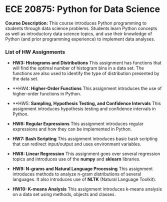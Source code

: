 # **ECE 20875: Python for Data Science**

**Course Description:**
This course introduces Python programming to students through data science problems. Students learn Python concepts as well as introductory data science topics, and use their knowledge of Python (and prior programming experience) to implement data analyses.

### **List of HW Assignments**

- **HW3: Histograms and Distributions**
This assignment has functions that will find the optimal number of histogram bins in a data set. The functions are also used to identify the type of distribution presented by the data set.

- **HW4: **Higher-Order Functions**
This assignment introduces the use of higher-order functions in Python.

- **HW5: **Sampling, Hypothesis Testing, and Confidence Intervals**
This assignment introduces hypothesis testing and confidence intervals in Python.

- **HW6: Regular Expressions**
This assignment introduces regular expressions and how they can be implemented in Python.

- **HW7: Bash Scripting**
This assignment introduces basic bash scripting that can redirect input/output and uses environment variables.

- **HW8: Linear Regression**
This assignment goes over several regression topics and introduces use of the **numpy** and **sklearn** libraries.

- **HW9: N-grams and Natural Language Processing**
This assignment introduces methods to analyze n-gram distributions of several languages. It also introduces use of **NLTK** (Natural Language Toolkit).

- **HW10: K-means Analysis**
This assignment introduces k-means analysis on a data set using methods, objects and classes.